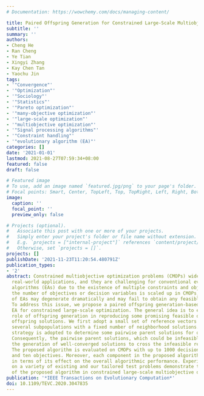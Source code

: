 ```yaml
---
# Documentation: https://wowchemy.com/docs/managing-content/

title: Paired Offspring Generation for Constrained Large-Scale Multiobjective Optimization
subtitle: ''
summary: ''
authors:
- Cheng He
- Ran Cheng
- Ye Tian
- Xingyi Zhang
- Kay Chen Tan
- Yaochu Jin
tags:
- '"Convergence"'
- '"Optimization"'
- '"Sociology"'
- '"Statistics"'
- '"Pareto optimization"'
- '"many-objective optimization"'
- '"large-scale optimization"'
- '"multiobjective optimization"'
- '"Signal processing algorithms"'
- '"Constraint handling"'
- '"evolutionary algorithm (EA)"'
categories: []
date: '2021-01-01'
lastmod: 2021-08-27T07:59:34+08:00
featured: false
draft: false

# Featured image
# To use, add an image named `featured.jpg/png` to your page's folder.
# Focal points: Smart, Center, TopLeft, Top, TopRight, Left, Right, BottomLeft, Bottom, BottomRight.
image:
  caption: ''
  focal_point: ''
  preview_only: false

# Projects (optional).
#   Associate this post with one or more of your projects.
#   Simply enter your project's folder or file name without extension.
#   E.g. `projects = ["internal-project"]` references `content/project/deep-learning/index.md`.
#   Otherwise, set `projects = []`.
projects: []
publishDate: '2021-11-23T11:20:54.480791Z'
publication_types:
- '2'
abstract: Constrained multiobjective optimization problems (CMOPs) widely exist in
  real-world applications, and they are challenging for conventional evolutionary
  algorithms (EAs) due to the existence of multiple constraints and objectives. When
  the number of objectives or decision variables is scaled up in CMOPs, the performance
  of EAs may degenerate dramatically and may fail to obtain any feasible solutions.
  To address this issue, we propose a paired offspring generation-based multiobjective
  EA for constrained large-scale optimization. The general idea is to emphasize the
  role of offspring generation in reproducing some promising feasible or useful infeasible
  offspring solutions. We first adopt a small set of reference vectors for constructing
  several subpopulations with a fixed number of neighborhood solutions. Then, a pairing
  strategy is adopted to determine some pairwise parent solutions for offspring generation.
  Consequently, the pairwise parent solutions, which could be infeasible, may guide
  the generation of well-converged solutions to cross the infeasible region(s) effectively.
  The proposed algorithm is evaluated on CMOPs with up to 1000 decision variables
  and ten objectives. Moreover, each component in the proposed algorithm is examined
  in terms of its effect on the overall algorithmic performance. Experimental results
  on a variety of existing and our tailored test problems demonstrate the effectiveness
  of the proposed algorithm in constrained large-scale multiobjective optimization.
publication: '*IEEE Transactions on Evolutionary Computation*'
doi: 10.1109/TEVC.2020.3047835
---
```

